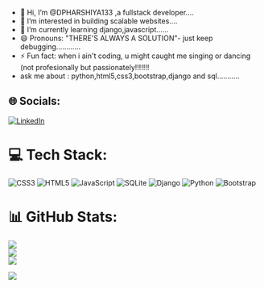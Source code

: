 - 👋 Hi, I’m @DPHARSHIYA133 ,a fullstack developer....
- 👀 I’m interested in building scalable websites....
- 🌱 I’m currently learning django,javascript......
- 😄 Pronouns: "THERE'S ALWAYS A SOLUTION"- just keep debugging............
- ⚡ Fun fact: when i ain't coding, u might caught me singing or dancing (not profesionally but passionately!!!!!!!
-  ask me about : python,html5,css3,bootstrap,django and sql...........

## 🌐 Socials:
[![LinkedIn](https://img.shields.io/badge/LinkedIn-%230077B5.svg?logo=linkedin&logoColor=white)](https://linkedin.com/in/https://www.linkedin.com/in/d-p-harshiya-87351a301/) 

# 💻 Tech Stack:
![CSS3](https://img.shields.io/badge/css3-%231572B6.svg?style=for-the-badge&logo=css3&logoColor=white) ![HTML5](https://img.shields.io/badge/html5-%23E34F26.svg?style=for-the-badge&logo=html5&logoColor=white) ![JavaScript](https://img.shields.io/badge/javascript-%23323330.svg?style=for-the-badge&logo=javascript&logoColor=%23F7DF1E) ![SQLite](https://img.shields.io/badge/sqlite-%2307405e.svg?style=for-the-badge&logo=sqlite&logoColor=white) ![Django](https://img.shields.io/badge/django-%23092E20.svg?style=for-the-badge&logo=django&logoColor=white) ![Python](https://img.shields.io/badge/python-3670A0?style=for-the-badge&logo=python&logoColor=ffdd54) ![Bootstrap](https://img.shields.io/badge/bootstrap-%231572B6.svg?style=for-the-badge&logo=css3&logoColor=white)
# 📊 GitHub Stats:
![](https://github-readme-stats.vercel.app/api?username=DPHARSHIYA133&theme=dark&hide_border=true&include_all_commits=true&count_private=false)<br/>
![](https://github-readme-streak-stats.herokuapp.com/?user=DPHARSHIYA133&theme=dark&hide_border=true)<br/>
![](https://github-readme-stats.vercel.app/api/top-langs/?username=DPHARSHIYA133&theme=dark&hide_border=true&include_all_commits=true&count_private=false&layout=compact)


[![](https://visitcount.itsvg.in/api?id=DPHARSHIYA133&icon=5&color=0)](https://visitcount.itsvg.in)

<!-- Proudly created with GPRM ( https://gprm.itsvg.in ) -->


